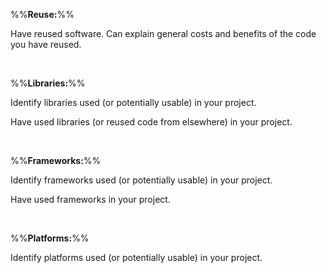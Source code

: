 %%**Reuse:**%%

<panel type="info" header="`W10.4a` Can explain software reuse :star::star::star:" expanded no-close>
  <include src="../../book/reuse/introduction/what/full.md" boilerplate />
<!-- TODO: add evidence -->
</panel>

<panel type="info" header="`W10.4b` Can explain the costs and benefits of reuse :star::star::star:" expanded no-close>
  <include src="../../book/reuse/introduction/when/full.md" boilerplate />
  <panel header="{{glyphicon_folder_close}} Evidence" expanded>

Have reused software. Can explain general costs and benefits of the code you have reused.

  </panel>
</panel>

<br>

%%**Libraries:**%%

<panel type="info" header="`W10.4c` Can explain software libraries :star::star::star:" expanded no-close>
  <include src="../../book/reuse/libraries/what/full.md" boilerplate />
  <panel header="{{glyphicon_folder_close}} Evidence" expanded>

Identify libraries used (or potentially usable) in your project.

  </panel>
</panel>

<panel type="info" header="`W10.4d` Can use software libraries :star::star::star:" expanded no-close>
  <include src="../../book/reuse/libraries/how/full.md" boilerplate />
  <panel header="{{glyphicon_folder_close}} Evidence" expanded>

Have used libraries (or reused code from elsewhere) in your project.

  </panel>
</panel>

<br>

%%**Frameworks:**%%

<panel type="info" header="`W10.4e` Can explain frameworks :star::star::star:" expanded no-close>
  <include src="../../book/reuse/frameworks/what/full.md" boilerplate />
  <panel header="{{glyphicon_folder_close}} Evidence" expanded>

Identify frameworks used (or potentially usable) in your project.

  </panel>
</panel>

<panel type="info" header="`W10.4f` Can differentiate between frameworks and libraries :star::star::star:" expanded no-close>
  <include src="../../book/reuse/frameworks/frameworksVsLibraries/full.md" boilerplate />
  <panel header="{{glyphicon_folder_close}} Evidence" expanded>

Have used frameworks in your project.

  </panel>
</panel>

<br>

%%**Platforms:**%%

<panel type="info" header="`W10.4g` Can explain platforms :star::star::star:" expanded no-close>
  <include src="../../book/reuse/platforms/what/full.md" boilerplate />
  <panel header="{{glyphicon_folder_close}} Evidence" expanded>

Identify platforms used (or potentially usable) in your project.

  </panel>
</panel>
